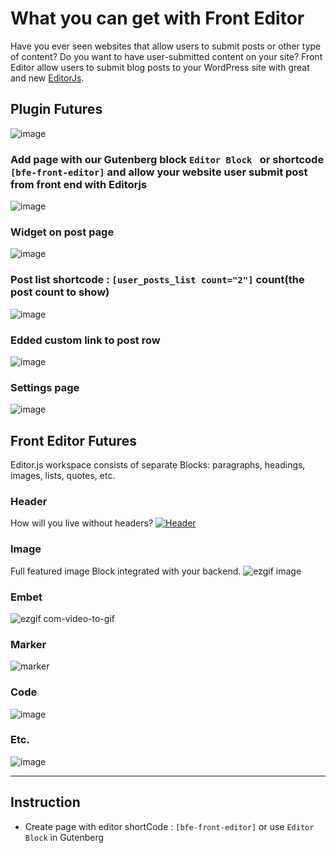 # What you can get with Front Editor
Have you ever seen websites that allow users to submit posts or other type of content? Do you want to have user-submitted content on your site? Front Editor allow users to submit blog posts to your WordPress site with great and new [EditorJs](https://editorjs.io/ "EditorJs").
## Plugin Futures
![image](https://user-images.githubusercontent.com/48214689/80917961-f2eeaf80-8d6a-11ea-88dd-b9d0455b7ec3.png)
### Add page with our Gutenberg block ```Editor Block ``` or shortcode ```[bfe-front-editor]``` and allow your website user submit post from front end with Editorjs
![image](https://user-images.githubusercontent.com/48214689/80918056-a6f03a80-8d6b-11ea-85a4-398b3165dc47.png)
### Widget on post page
![image](https://user-images.githubusercontent.com/48214689/80918148-136b3980-8d6c-11ea-87f0-cd5ae095da0d.png)
### Post list shortcode : ```[user_posts_list count="2"]``` count(the post count to show) 
![image](https://user-images.githubusercontent.com/48214689/80918181-5f1de300-8d6c-11ea-8af6-7d96b67deb2e.png)
### Edded custom link to post row 
![image](https://user-images.githubusercontent.com/48214689/80918114-e61e8b80-8d6b-11ea-9e53-464c2a6f7c65.png)

### Settings page
![image](https://user-images.githubusercontent.com/48214689/80917983-1e719a00-8d6b-11ea-931d-5295727d7d74.png)

## Front Editor Futures
Editor.js workspace consists of separate Blocks: paragraphs, headings, images, lists, quotes, etc. 
### Header
How will you live without headers?
[![Header](https://user-images.githubusercontent.com/48214689/80917362-0861da80-8d67-11ea-954c-c5818b8a9574.png "Header")](https://user-images.githubusercontent.com/48214689/80917362-0861da80-8d67-11ea-954c-c5818b8a9574.png "Header")
### Image
Full featured image Block integrated with your backend.
![ezgif image](https://user-images.githubusercontent.com/48214689/80917686-60014580-8d69-11ea-881a-d07bf32ba3e7.gif)
### Embet
![ezgif com-video-to-gif](https://user-images.githubusercontent.com/48214689/80917572-78249500-8d68-11ea-8779-cff9fa14e183.gif)
### Marker
![marker](https://user-images.githubusercontent.com/48214689/80917736-a6ef3b00-8d69-11ea-98a9-c61f92f0561f.gif)
### Code 
![image](https://user-images.githubusercontent.com/48214689/80917773-e027ab00-8d69-11ea-89f8-c1965c22e3f9.png)
### Etc.
![image](https://user-images.githubusercontent.com/48214689/80917998-4660fd80-8d6b-11ea-8f5b-3a647eb5243d.png)

------------

## Instruction
- Create page with editor shortCode : ```[bfe-front-editor]``` or use ```Editor Block``` in Gutenberg

